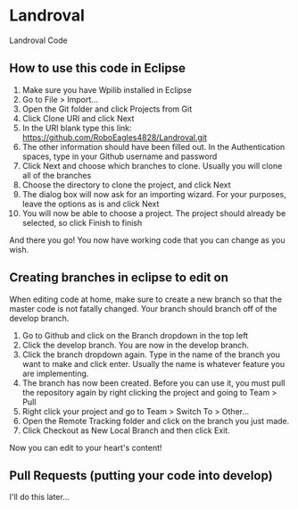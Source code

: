# Landroval
Landroval Code

## How to use this code in Eclipse
1. Make sure you have Wpilib installed in Eclipse
2. Go to File > Import...
3. Open the Git folder and click Projects from Git
4. Click Clone URI and click Next
5. In the URI blank type this link: https://github.com/RoboEagles4828/Landroval.git
6. The other information should have been filled out. In the Authentication spaces, type in your Github username and password
7. Click Next and choose which branches to clone. Usually you will clone all of the branches
8. Choose the directory to clone the project, and click Next
9. The dialog box will now ask for an importing wizard. For your purposes, leave the options as is and click Next
10. You will now be able to choose a project. The project should already be selected, so click Finish to finish

And there you go! You now have working code that you can change as you wish.

## Creating branches in eclipse to edit on
When editing code at home, make sure to create a new branch so that the master code is not fatally changed. Your branch should branch off of the develop branch.
1. Go to Github and click on the Branch dropdown in the top left
2. Click the develop branch. You are now in the develop branch.
3. Click the branch dropdown again. Type in the name of the branch you want to make and click enter. Usually the name is whatever feature you are implementing.
4. The branch has now been created. Before you can use it, you must pull the repository again by right clicking the project and going to Team > Pull
5. Right click your project and go to Team > Switch To > Other...
6. Open the Remote Tracking folder and click on the branch you just made.
7. Click Checkout as New Local Branch and then click Exit.

Now you can edit to your heart's content!

## Pull Requests (putting your code into develop)

I'll do this later...
